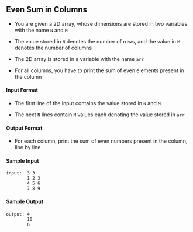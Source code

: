 ## **Even Sum in Columns**

-  You are given a 2D array, whose dimensions are stored in two variables with the name `N` and `M`

- The value stored in `N` denotes the number of rows, and the value in `M` denotes the number of columns

- The 2D array is stored in a variable with the name `arr`

- For all columns, you have to print the sum of even elements present in the column

#### **Input Format**

- The first line of the input contains the value stored in `N` and `M`

- The next `N` lines contain `M` values each denoting the value stored in `arr`

#### **Output Format**

- For each column, print the sum of even numbers present in the column, line by line

#### **Sample Input**
    input:  3 3
            1 2 3
            4 5 6
            7 8 9

#### **Sample Output**
    output: 4
            10
            6